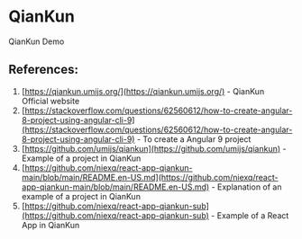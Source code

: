 # QianKun
QianKun Demo


## **References:**
1. [https://qiankun.umijs.org/](https://qiankun.umijs.org/) - QianKun Official website
2. [https://stackoverflow.com/questions/62560612/how-to-create-angular-8-project-using-angular-cli-9](https://stackoverflow.com/questions/62560612/how-to-create-angular-8-project-using-angular-cli-9) - To create a Angular 9 project
3. [https://github.com/umijs/qiankun](https://github.com/umijs/qiankun) - Example of a project in QianKun
4. [https://github.com/niexq/react-app-qiankun-main/blob/main/README.en-US.md](https://github.com/niexq/react-app-qiankun-main/blob/main/README.en-US.md) - Explanation of an example of a project in QianKun
5. [https://github.com/niexq/react-app-qiankun-sub](https://github.com/niexq/react-app-qiankun-sub) - Example of a React App in QianKun
